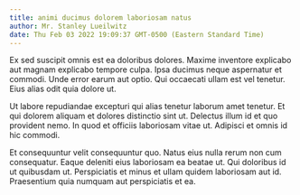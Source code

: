 ```yaml
---
title: animi ducimus dolorem laboriosam natus
author: Mr. Stanley Lueilwitz
date: Thu Feb 03 2022 19:09:37 GMT-0500 (Eastern Standard Time)
---
```

Ex sed suscipit omnis est ea doloribus dolores. Maxime inventore explicabo aut magnam explicabo tempore culpa. Ipsa ducimus neque aspernatur et commodi. Unde error earum aut optio. Qui occaecati ullam est vel tenetur. Eius alias odit quia dolore ut.

 Ut labore repudiandae excepturi qui alias tenetur laborum amet tenetur. Et qui dolorem aliquam et dolores distinctio sint ut. Delectus illum id et quo provident nemo. In quod et officiis laboriosam vitae ut. Adipisci et omnis id hic commodi.

 Et consequuntur velit consequuntur quo. Natus eius nulla rerum non cum consequatur. Eaque deleniti eius laboriosam ea beatae ut. Qui doloribus id ut quibusdam ut. Perspiciatis et minus et ullam quidem laboriosam aut id. Praesentium quia numquam aut perspiciatis et ea.